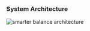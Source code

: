 ### System Architecture
![smarter balance architecture](https://cloud.githubusercontent.com/assets/17240077/19091496/bd578b9c-8a37-11e6-990c-98b481e36cf2.png)
